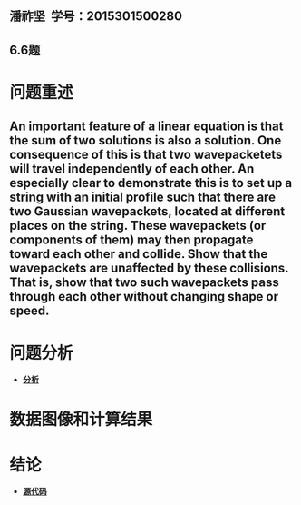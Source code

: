 ## 潘祚坚  学号：2015301500280
## 6.6题
# 问题重述
## **An important feature of a linear equation is that the sum of two solutions is also a solution. One consequence of this is that two wavepacketets will travel independently of each other. An especially clear to demonstrate this is to set up a string with an initial profile such that there are two Gaussian wavepackets, located at different places on the string. These wavepackets (or components of them) may then propagate toward each other and collide. Show that the wavepackets are unaffected by these collisions. That is, show that two such wavepackets pass through each other without changing shape or speed.**
# 问题分析
 - [**分析**](https://github.com/paaaaaan/Computational_physics_2015301500280/blob/12.0/analysis.png)
# 数据图像和计算结果

# 结论


- [**源代码**](https://github.com/paaaaaan/Computational_physics_2015301500280/blob/12.0/code)
